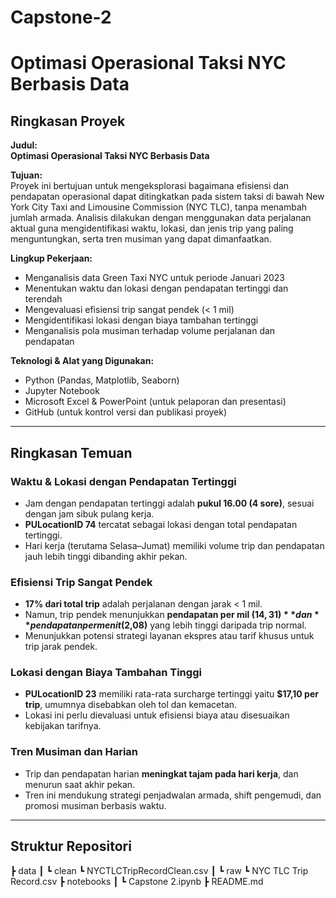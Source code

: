 # Capstone-2
# Optimasi Operasional Taksi NYC Berbasis Data

## Ringkasan Proyek

**Judul:**  
**Optimasi Operasional Taksi NYC Berbasis Data**

**Tujuan:**  
Proyek ini bertujuan untuk mengeksplorasi bagaimana efisiensi dan pendapatan operasional dapat ditingkatkan pada sistem taksi di bawah New York City Taxi and Limousine Commission (NYC TLC), tanpa menambah jumlah armada. Analisis dilakukan dengan menggunakan data perjalanan aktual guna mengidentifikasi waktu, lokasi, dan jenis trip yang paling menguntungkan, serta tren musiman yang dapat dimanfaatkan.

**Lingkup Pekerjaan:**
- Menganalisis data Green Taxi NYC untuk periode Januari 2023
- Menentukan waktu dan lokasi dengan pendapatan tertinggi dan terendah
- Mengevaluasi efisiensi trip sangat pendek (< 1 mil)
- Mengidentifikasi lokasi dengan biaya tambahan tertinggi
- Menganalisis pola musiman terhadap volume perjalanan dan pendapatan

**Teknologi & Alat yang Digunakan:**
- Python (Pandas, Matplotlib, Seaborn)
- Jupyter Notebook
- Microsoft Excel & PowerPoint (untuk pelaporan dan presentasi)
- GitHub (untuk kontrol versi dan publikasi proyek)

---

## Ringkasan Temuan

### Waktu & Lokasi dengan Pendapatan Tertinggi
- Jam dengan pendapatan tertinggi adalah **pukul 16.00 (4 sore)**, sesuai dengan jam sibuk pulang kerja.
- **PULocationID 74** tercatat sebagai lokasi dengan total pendapatan tertinggi.
- Hari kerja (terutama Selasa–Jumat) memiliki volume trip dan pendapatan jauh lebih tinggi dibanding akhir pekan.

### Efisiensi Trip Sangat Pendek
- **17% dari total trip** adalah perjalanan dengan jarak < 1 mil.
- Namun, trip pendek menunjukkan **pendapatan per mil ($14,31)** dan **pendapatan per menit ($2,08)** yang lebih tinggi daripada trip normal.
- Menunjukkan potensi strategi layanan ekspres atau tarif khusus untuk trip jarak pendek.

### Lokasi dengan Biaya Tambahan Tinggi
- **PULocationID 23** memiliki rata-rata surcharge tertinggi yaitu **$17,10 per trip**, umumnya disebabkan oleh tol dan kemacetan.
- Lokasi ini perlu dievaluasi untuk efisiensi biaya atau disesuaikan kebijakan tarifnya.

### Tren Musiman dan Harian
- Trip dan pendapatan harian **meningkat tajam pada hari kerja**, dan menurun saat akhir pekan.
- Tren ini mendukung strategi penjadwalan armada, shift pengemudi, dan promosi musiman berbasis waktu.

---

## Struktur Repositori

 ┣  data
 ┃ ┗ clean
     ┗ NYCTLCTripRecordClean.csv
 ┃ ┗ raw
     ┗ NYC TLC Trip Record.csv
 ┣ notebooks
 ┃ ┗ Capstone 2.ipynb
 ┣ README.md
